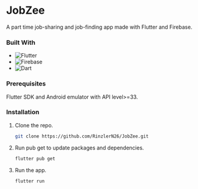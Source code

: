 # JobZee

A part time job-sharing and job-finding app made with Flutter and Firebase.

### Built With

* ![Flutter](https://img.shields.io/badge/Flutter-02569B?style=for-the-badge&logo=flutter)
* ![Firebase](https://img.shields.io/badge/Firebase-DD2C00?style=for-the-badge&logo=firebase)
* ![Dart](https://img.shields.io/badge/Dart-0175C2?style=for-the-badge&logo=dart)


### Prerequisites

Flutter SDK and Android emulator with API level>=33.

### Installation

1. Clone the repo.
   
   ```sh
   git clone https://github.com/RinzlerN26/JobZee.git
   ```
2. Run pub get to update packages and dependencies.
   
   ```sh
   flutter pub get
   ```
   
3. Run the app.
   ```js
   flutter run
   ```






